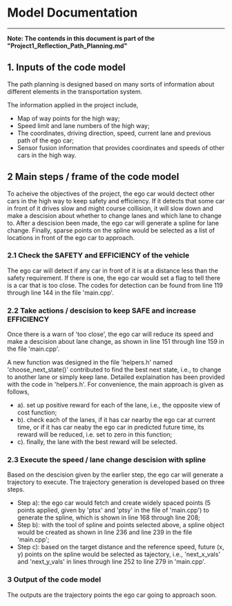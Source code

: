 
# Model Documentation
------

**Note: The contends in this document is part of the "Project1_Reflection_Path_Planning.md"**

## 1. Inputs of the code model

The path planning is designed based on many sorts of information about different elements in the transportation system.

The information applied in the project include,
* Map of way points for the high way;
* Speed limit and lane numbers of the high way;
* The coordinates, driving direction, speed, current lane and previous path of the ego car;
* Sensor fusion information that provides coordinates and speeds of other cars in the high way.


## 2 Main steps / frame of the code model

To acheive the objectives of the project, the ego car would dectect other cars in the high way to keep safety and efficiency. If it detects that some car in front of it drives slow and might course collision, it will slow down and make a descision about whether to change lanes and which lane to change to.
After a descision been made, the ego car will generate a spline for lane change. Finally, sparse points on the spline would be selected as a list of locations in front of the ego car to approach.

### 2.1 Check the SAFETY and EFFICIENCY of the vehicle
The ego car will detect if any car in front of it is at a distance less than the safety requirement. If there is one, the ego car would set a flag to tell there is a car that is too close. The codes for detection can be found from line 119 through line 144 in the file 'main.cpp'.

### 2.2 Take actions / descision to keep SAFE and increase EFFICIENCY

Once there is a warn of 'too close', the ego car will reduce its speed and make a descision about lane change, as shown in line 151 through line 159 in the file 'main.cpp'. 

A new function was designed in the file 'helpers.h' named 'choose_next_state()' contributed to find the best next state, i.e., to change to another lane or simply keep lane. Detailed explaination has been provided with the code in 'helpers.h'. For convenience, the main approach is given as follows,
   * a). set up positive reward for each of the lane, i.e., the opposite view of cost function;
   * b). check each of the lanes, if it has car nearby the ego car at current time, or if it has car neaby the ego car in predicted future time, its reward will be reduced, i.e. set to zero in this function;
   * c). finally, the lane with the best reward will be selected.

### 2.3 Execute the speed / lane change descision with spline

Based on the descision given by the earlier step, the ego car will generate a trajectory to execute. The trajectory generation is developed based on three steps.

* Step a): the ego car would fetch and create widely spaced points (5 points applied, given by 'ptsx' and 'ptsy' in the file of 'main.cpp') to generate the spline, which is shown in line 168 through line 208;
* Step b): with the tool of spline and points selected above, a spline object would be created as shown in line 236 and line 239 in the file 'main.cpp';
* Step c): based on the target distance and the reference speed, future (x, y) points on the spline would be selected as tajectory, i.e., 'next_x_vals' and 'next_y_vals' in lines through line 252 to line 279 in 'main.cpp'.

### 3 Output of the code model

The outputs are the trajectory points the ego car going to approach soon.

